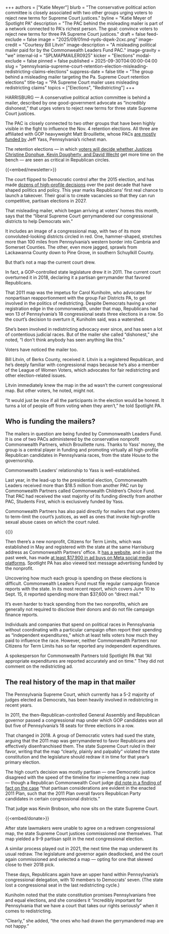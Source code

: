 +++
authors = ["Katie Meyer"]
blurb = "The conservative political action committee is closely associated with two other groups urging voters to reject new terms for Supreme Court justices."
byline = "Katie Meyer of Spotlight PA"
description = "The PAC behind the misleading mailer is part of a network connected to PA's richest person. The goal: convince voters to reject new terms for three PA Supreme Court justices."
draft = false
feed-exclude = false
image = "2025/09/01md-nyds-dqwk-2cxc.png"
image-credit = "Courtesy Bill Litvin"
image-description = "A misleading political mailer paid for by the Commonwealth Leaders Fund PAC."
image-gravity = "we"
internal-id = "SPLMAPMAILER0925"
kicker = "Elections"
modal-exclude = false
pinned = false
published = 2025-09-30T04:00:00-04:00
slug = "pennsylvania-supreme-court-retention-election-misleading-redistricting-claims-elections"
suppress-date = false
title = "The group behind a misleading mailer targeting the Pa. Supreme Court retention elections"
title-tag = "PA Supreme Court mailer uses misleading redistricting claims"
topics = ["Elections", "Redistricting"]
+++

HARRISBURG — A conservative political action committee is behind a mailer, described by one good-government advocate as “incredibly dishonest,” that urges voters to reject new terms for three state Supreme Court justices.

The PAC is closely connected to two other groups that have been highly visible in the fight to influence the Nov. 4 retention elections. All three are affiliated with GOP heavyweight Matt Brouillette, whose PACs <a href="https://www.spotlightpa.org/news/2024/12/pennsylvania-election-top-donors-pacs-attorney-general-jeff-yass-state-house/#:~:text=During%20this%20election%20cycle%2C%20Commonwealth,34%20million%20%E2%80%94%20came%20from%20Yass.">are mostly funded by</a> Jeff Yass, Pennsylvania’s richest man.

The retention elections — in which <a href="https://www.spotlightpa.org/news/2025/09/supreme-court-retention-election-2025-pennsylvania-donohue-dougherty-wecht-elections/">voters will decide whether Justices Christine Donohue, Kevin Dougherty, and David Wecht</a> get more time on the bench — are seen as critical in Republican circles.

{{<embed/newsletter>}}

The court flipped to Democratic control after the 2015 election, and has made <a href="https://www.spotlightpa.org/news/2025/09/judicial-retention-supreme-court-2025-guide-elections/#:~:text=What%20is%20this%20election%20about%3F">dozens of high-profile decisions</a> over the past decade that have shaped politics and policy. This year marks Republicans’ first real chance to launch a takeover. Their goal is to create vacancies so that they can run competitive, partisan elections in 2027.

That misleading mailer, which began arriving at voters’ homes this month, says that the “liberal Supreme Court gerrymandered our congressional districts to help Democrats win.”

It includes an image of a congressional map, with two of its more convoluted-looking districts circled in red. One, hammer-shaped, stretches more than 100 miles from Pennsylvania’s western border into Cambria and Somerset Counties. The other, even more jagged, sprawls from Lackawanna County down to Pine Grove, in southern Schuylkill County.

But that’s not a map the current court drew.

In fact, a GOP-controlled state legislature drew it in 2011. The current court overturned it in 2018, declaring it a partisan gerrymander that favored Republicans.

That 2011 map was the impetus for Carol Kuniholm, who advocates for nonpartisan reapportionment with the group Fair Districts PA, to get involved in the politics of redistricting. Despite Democrats having a voter registration edge in the commonwealth, under that map, Republicans had won 13 of Pennsylvania’s 18 congressional seats three elections in a row. So the court’s decision to overturn it, Kuniholm said, was a watershed.

She’s been involved in redistricting advocacy ever since, and has seen a lot of contentious judicial races. But of the mailer she called “dishonest,” she noted, “I don&#39;t think anybody has seen anything like this.”

Voters have noticed the mailer too.

Bill Litvin, of Berks County, received it. Litvin is a registered Republican, and he’s deeply familiar with congressional maps because he’s also a member of the League of Women Voters, which advocates for fair redistricting and other election-related issues.

Litvin immediately knew the map in the ad wasn’t the current congressional map. But other voters, he noted, might not.

“It would just be nice if all the participants in the election would be honest. It turns a lot of people off from voting when they aren’t,” he told Spotlight PA.

## Who is funding the mailers?

The mailers in question are being funded by Commonwealth Leaders Fund. It is one of two PACs administered by the conservative nonprofit Commonwealth Partners, which Brouillette runs. Thanks to Yass’ money, the group is a central player in funding and promoting virtually all high-profile Republican candidates in Pennsylvania races, from the state House to the governorship.

Commonwealth Leaders’ relationship to Yass is well-established.

Last year, in the lead-up to the presidential election, Commonwealth Leaders received more than $18.5 million from another PAC run by Commonwealth Partners called Commonwealth Children’s Choice Fund. That PAC had received the vast majority of its funding directly from another PAC, Students First, which is exclusively funded by Yass.

Commonwealth Partners has also paid directly for mailers that urge voters to term-limit the court’s justices, as well as ones that invoke high-profile sexual abuse cases on which the court ruled.

{{<picture src="2025/09/01md-nykp-fcmf-s3sf.jpeg" description="Three mailers paid for by Commonwealth Partners seeking to sway voters in upcoming retention elections." caption="Three mailers paid for by Commonwealth Partners seeking to sway voters in upcoming retention elections." credit="Sarah Anne Hughes / Spotlight PA">}}

Then there’s a new nonprofit, Citizens for Term Limits, which was established in May and registered with the state at the same Harrisburg address as Commonwealth Partners’ office. It <a href="https://www.citizensfortermlimits.net/">has a website</a>, and in just the past week, has made <a href="https://www.facebook.com/ads/library/?active_status=active&amp;ad_type=political_and_issue_ads&amp;country=US&amp;is_targeted_country=false&amp;media_type=all&amp;search_type=page&amp;view_all_page_id=754200141109589">at least $17,900 in ad buys on Meta social media platforms</a>. Spotlight PA has also viewed text message advertising funded by the nonprofit.

Uncovering how much each group is spending on these elections is difficult. Commonwealth Leaders Fund must file regular campaign finance reports with the state. In its most recent report, which covers June 10 to Sept. 15, it reported spending more than $37,600 on “direct mail.”

It’s even harder to track spending from the two nonprofits, which are generally not required to disclose their donors and do not file campaign finance reports.

Individuals and companies that spend on political races in Pennsylvania without coordinating with a particular campaign often report their spending as “independent expenditures,” which at least tells voters how much they paid to influence the race. However, neither Commonwealth Partners nor Citizens for Term Limits has so far reported any independent expenditures.

A spokesperson for Commonwealth Partners told Spotlight PA that “All appropriate expenditures are reported accurately and on time.” They did not comment on the redistricting ad.

## The real history of the map in that mailer

The Pennsylvania Supreme Court, which currently has a 5-2 majority of judges elected as Democrats, has been heavily involved in redistricting in recent years.

In 2011, the then-Republican-controlled General Assembly and Republican governor passed a congressional map under which GOP candidates won all but five of Pennsylvania’s 18 seats for three elections in a row.

That changed in 2018. A group of Democratic voters had sued the state, arguing that the 2011 map was gerrymandered to favor Republicans and effectively disenfranchised them. The state Supreme Court ruled in their favor, writing that the map “clearly, plainly and palpably” violated the state constitution and the legislature should redraw it in time for that year’s primary election.

The high court’s decision was mostly partisan — one Democratic justice disagreed with the speed of the timeline for implementing a new map —&nbsp;though a Republican Commonwealth Court judge <a href="https://pubintlaw.org/wp-content/uploads/2017/06/17.12.29-Recommended-Findings-of-Fact-and-Conclusions-of-Law.pdf">did note in a finding of fact on the case</a> “that partisan considerations are evident in the enacted 2011 Plan, such that the 2011 Plan overall favors Republican Party candidates in certain congressional districts.”

That judge was Kevin Brobson, who now sits on the state Supreme Court.

{{<embed/donate>}}

After state lawmakers were unable to agree on a redrawn congressional map, the state Supreme Court justices commissioned one themselves. That map yielded a 9-9 partisan split in the next congressional election.

A similar process played out in 2021, the next time the map underwent its usual redraw. The legislature and governor again deadlocked, and the court again commissioned and selected a map — opting for one that skewed close to their 2018 pick.

These days, Republicans again have an upper hand within Pennsylvania’s congressional delegation, with 10 members to Democrats’ seven. (The state lost a congressional seat in the last redistricting cycle.)

Kuniholm noted that the state constitution promises Pennsylvanians free and equal elections, and she considers it “incredibly important for Pennsylvania that we have a court that takes our rights seriously” when it comes to redistricting.

“Clearly,” she added, “the ones who had drawn the gerrymandered map are not happy.”

